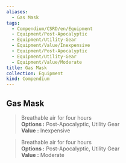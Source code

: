```yaml
---
aliases:
  - Gas Mask
tags:
  - Compendium/CSRD/en/Equipment
  - Equipment/Post-Apocalyptic
  - Equipment/Utility-Gear
  - Equipment/Value/Inexpensive
  - Equipment/Post-Apocalyptic
  - Equipment/Utility-Gear
  - Equipment/Value/Moderate
title: Gas Mask
collection: Equipment
kind: Compendium
---
```

## Gas Mask  
  
>Breathable air for four hours  
> **Options :** Post-Apocalyptic, Utility Gear  
> **Value :** Inexpensive  
  
>Breathable air for four hours  
> **Options :** Post-Apocalyptic, Utility Gear  
> **Value :** Moderate